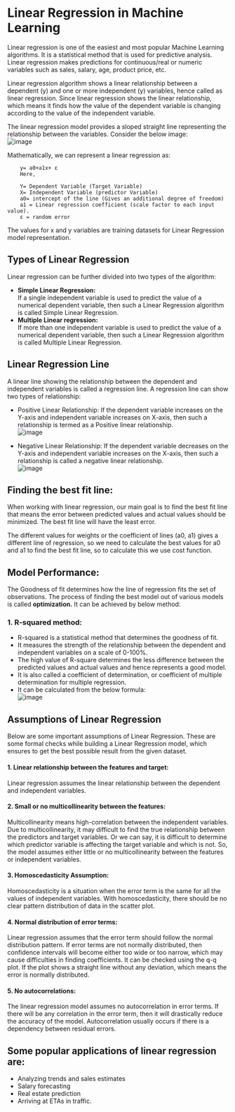 # Linear Regression in Machine Learning
Linear regression is one of the easiest and most popular Machine Learning algorithms. It is a statistical method that is used for predictive analysis. Linear regression makes predictions for continuous/real or numeric variables such as sales, salary, age, product price, etc.

Linear regression algorithm shows a linear relationship between a dependent (y) and one or more independent (y) variables, hence called as linear regression. Since linear regression shows the linear relationship, which means it finds how the value of the dependent variable is changing according to the value of the independent variable.

The linear regression model provides a sloped straight line representing the relationship between the variables. Consider the below image: \
![image](https://user-images.githubusercontent.com/58425689/107783795-bed10200-6d72-11eb-9450-02042e16e12c.png)

Mathematically, we can represent a linear regression as:

        y= a0+a1x+ ε
        Here,

        Y= Dependent Variable (Target Variable)
        X= Independent Variable (predictor Variable)
        a0= intercept of the line (Gives an additional degree of freedom)
        a1 = Linear regression coefficient (scale factor to each input value).
        ε = random error

The values for x and y variables are training datasets for Linear Regression model representation.

## Types of Linear Regression
Linear regression can be further divided into two types of the algorithm:

  - **Simple Linear Regression:** \
  If a single independent variable is used to predict the value of a numerical dependent variable, then such a Linear Regression algorithm is called Simple Linear Regression.
  - **Multiple Linear regression:** \
  If more than one independent variable is used to predict the value of a numerical dependent variable, then such a Linear Regression algorithm is called Multiple Linear Regression.
  
## Linear Regression Line
A linear line showing the relationship between the dependent and independent variables is called a regression line. A regression line can show two types of relationship:

- Positive Linear Relationship:
  If the dependent variable increases on the Y-axis and independent variable increases on X-axis, then such a relationship is termed as a Positive linear relationship. \
  ![image](https://user-images.githubusercontent.com/58425689/107784139-369f2c80-6d73-11eb-9164-8f1bbb703cd6.png)

- Negative Linear Relationship:
  If the dependent variable decreases on the Y-axis and independent variable increases on the X-axis, then such a relationship is called a negative linear relationship. \
  ![image](https://user-images.githubusercontent.com/58425689/107784210-461e7580-6d73-11eb-97ec-f277d124272f.png)

## Finding the best fit line:
When working with linear regression, our main goal is to find the best fit line that means the error between predicted values and actual values should be minimized. The best fit line will have the least error.

The different values for weights or the coefficient of lines (a0, a1) gives a different line of regression, so we need to calculate the best values for a0 and a1 to find the best fit line, so to calculate this we use cost function.

## Model Performance:
The Goodness of fit determines how the line of regression fits the set of observations. The process of finding the best model out of various models is called **optimization.** It can be achieved by below method:

### 1. R-squared method:

- R-squared is a statistical method that determines the goodness of fit.
- It measures the strength of the relationship between the dependent and independent variables on a scale of 0-100%.
- The high value of R-square determines the less difference between the predicted values and actual values and hence represents a good model.
- It is also called a coefficient of determination, or coefficient of multiple determination for multiple regression.
- It can be calculated from the below formula: \
![image](https://user-images.githubusercontent.com/58425689/107784733-e5dc0380-6d73-11eb-8559-b0ae9b2ee28a.png)

## Assumptions of Linear Regression
Below are some important assumptions of Linear Regression. These are some formal checks while building a Linear Regression model, which ensures to get the best possible result from the given dataset.

#### 1. Linear relationship between the features and target:
Linear regression assumes the linear relationship between the dependent and independent variables.

#### 2. Small or no multicollinearity between the features:
Multicollinearity means high-correlation between the independent variables. Due to multicollinearity, it may difficult to find the true relationship between the predictors and target variables. Or we can say, it is difficult to determine which predictor variable is affecting the target variable and which is not. So, the model assumes either little or no multicollinearity between the features or independent variables.

#### 3. Homoscedasticity Assumption:
Homoscedasticity is a situation when the error term is the same for all the values of independent variables. With homoscedasticity, there should be no clear pattern distribution of data in the scatter plot.

#### 4. Normal distribution of error terms:
Linear regression assumes that the error term should follow the normal distribution pattern. If error terms are not normally distributed, then confidence intervals will become either too wide or too narrow, which may cause difficulties in finding coefficients.
It can be checked using the q-q plot. If the plot shows a straight line without any deviation, which means the error is normally distributed.

#### 5. No autocorrelations:
The linear regression model assumes no autocorrelation in error terms. If there will be any correlation in the error term, then it will drastically reduce the accuracy of the model. Autocorrelation usually occurs if there is a dependency between residual errors.

## Some popular applications of linear regression are:
- Analyzing trends and sales estimates
- Salary forecasting
- Real estate prediction
- Arriving at ETAs in traffic.

